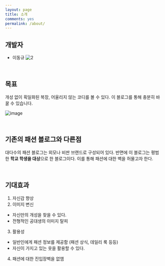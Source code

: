 ```yaml
---
layout: page
title: 소개
comments: yes
permalink: /about/
---
```

개발자
------
* 이동규 ![2](https://lh6.googleusercontent.com/-qeLapQGl0ag/VWh4ZS8DRXI/AAAAAAAABAo/Or59qKtBr_c/w729-h547-no/3.jpg) 
<br/>

목표
-------
개성 없이 획일화된 복장, 어울리지 않는 코디를 볼 수 있다. 이 블로그를 통해 충분히 바꿀 수 있습니다.

![image](https://lh5.googleusercontent.com/-tI1OZGptvwk/VWhpakjdKJI/AAAAAAAABeE/pvYtyLGxuSk/w237-h315-no/K-2.png)

<br/>

기존의 패션 블로그와 다른점
-------------------------------------
대다수의 패션 블로그는 외모나 비싼 브랜드로 구성되어 있다. 반면에 이 블로그는 평범한 **학교 학생을 대상**으로 한 블로그이다. 이를 통해 패션에 대한 벽을 허물고자 한다.

<br/>

기대효과
-------------------
1. 자신감 향상
2. 이미지 변신
 - 자신만의 개성을 찾을 수 있다.
 - 전형적인 공대생의 이미지 탈피 
3. 활용성
 - 일반인에게 패션 정보를 제공함 (패션 상식, 데일리 룩 등등)
 - 자신이 가지고 있는 옷을 활용할 수 있다. 
4. 패션에 대한 진입장벽을 없앰
